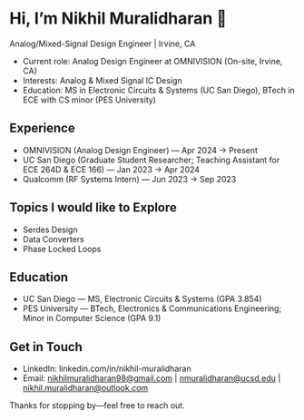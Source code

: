 # Hi, I’m Nikhil Muralidharan 👋

Analog/Mixed-Signal Design Engineer | Irvine, CA

- Current role: Analog Design Engineer at OMNIVISION (On-site, Irvine, CA)
- Interests: Analog & Mixed Signal IC Design
- Education: MS in Electronic Circuits & Systems (UC San Diego), BTech in ECE with CS minor (PES University)

## Experience

- OMNIVISION (Analog Design Engineer) — Apr 2024 → Present
- UC San Diego (Graduate Student Researcher; Teaching Assistant for ECE 264D & ECE 166) — Jan 2023 → Apr 2024
- Qualcomm (RF Systems Intern) — Jun 2023 → Sep 2023
  
## Topics I would like to Explore
- Serdes Design
- Data Converters
- Phase Locked Loops

## Education

- UC San Diego — MS, Electronic Circuits & Systems (GPA 3.854)
- PES University — BTech, Electronics & Communications Engineering; Minor in Computer Science (GPA 9.1)

## Get in Touch

- LinkedIn: linkedin.com/in/nikhil-muralidharan
- Email: nikhilmuralidharan98@gmail.com | nmuralidharan@ucsd.edu | nikhil.muralidharan@outlook.com


Thanks for stopping by—feel free to reach out.
